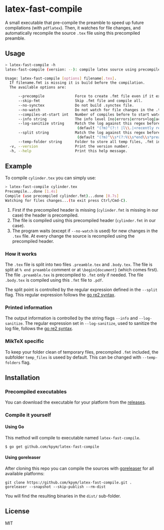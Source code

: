 # latex-fast-compile

A small executable that pre-compile the preamble to speed up future compilations (with `pdflatex`). Then, it watches for file changes, and automatically recompile the source `.tex` file using this precompiled preamble.

## Usage

```bash
> latex-fast-compile -h
latex-fast-compile (version: --): compile latex source using precompiled header.

Usage: latex-fast-compile [options] filename[.tex].
  If filename.fmt is missing it is build before the compilation.
  The available options are:

      --precompile              Force to create .fmt file even if it exists.
      --skip-fmt                Skip .fmt file and compile all.
      --no-synctex              Do not build .synctex file.
      --no-watch                Do not watch for file changes in the .tex file.
      --compiles-at-start int   Number of compiles before to start watching. (default 1)
      --info string             The info level [no|errors|errors+log|actions|debug]. (default "actions")
      --log-sanitize string     Match the log against this regex before display, or display all if empty.
                                 (default "(?m)^(?:! |l\\.|<recently read> ).*$")
      --split string            Match the log against this regex before display, or display all if empty.
                                 (default "(?m)^\\s*(?:%\\s*end\\s*preamble|\\\\begin{document})\\s*$")
      --temp-folder string      Folder to store all temp files, .fmt included [MikTeX only]. (default "temp_files")
  -v, --version                 Print the version number.
  -h, --help                    Print this help message.
```

## Example

To compile `cylinder.tex` you can simply use:

```bash
> latex-fast-compile cylinder.tex
Precompile...done [1.4s]
Compile (use precompiled cylinder.fmt)...done [0.7s]
Watching for files changes...(to exit press Ctrl/Cmd-C).
```

1. First if the precompiled header is missing (`cylinder.fmt` is missing in our case) the header is precompiled.
2. The file is compiled using this precompiled header (`cylinder.fmt` in our case).
3. The program waits (except if `--no-watch` is used) for new changes in the `.tex` file. At every change the source is recompiled using the precompiled header.

### How it works

The `.tex` file is split into two files `.preamble.tex` and `.body.tex`. The file is split at `% end preamble` comment or at `\begin{document}` (which comes first). The file `.preamble.tex` is precompiled to `.fmt` only if needed. The file `.body.tex` is compiled using this `.fmt` file to `.pdf`.

The split point is controlled by the regular expression defined in the `--split` flag. This regular expression follows the [go re2 syntax](https://github.com/google/re2/wiki/Syntax).

### Printed information

The output information is controlled by the string flags `--info` and `--log-sanitize`. The regular expression set in `--log-sanitize`, used to sanitize the log file, follows the [go re2 syntax](https://github.com/google/re2/wiki/Syntax).

### MikTeX specific

To keep your folder clean of temporary files, precompiled `.fmt` included, the subfolder `temp_files` is useed by default. This can be changed with `--temp-folders` flag.

## Installation

### Precompiled executables

You can download the executable for your platform from the [releases](https://github.com/kpym/latex-fast-compile/releases).

### Compile it yourself

#### Using Go

This method will compile to executable named `latex-fast-compile`.

```shell
$ go get github.com/kpym/latex-fast-compile
```

#### Using goreleaser

After cloning this repo you can compile the sources with [goreleaser](https://github.com/goreleaser/goreleaser/) for all available platforms:

```shell
git clone https://github.com/kpym/latex-fast-compile.git .
goreleaser --snapshot --skip-publish --rm-dist
```

You will find the resulting binaries in the `dist/` sub-folder.

## License

MIT
